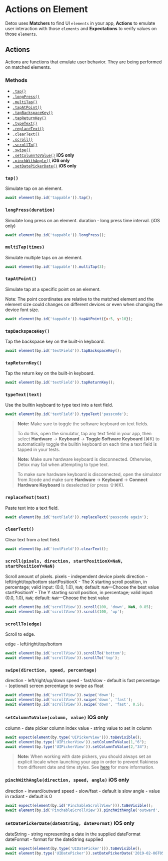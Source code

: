 # Actions on Element

Detox uses **Matchers** to find UI `elements` in your app, **Actions** to emulate user interaction with those `elements` and **Expectations** to verify values on those `elements`.


## Actions
Actions are functions that emulate user behavior. They are being performed on matched elements.

### Methods

- [`.tap()`](#tap)
- [`.longPress()`](#longpress)
- [`.multiTap()`](#multitaptimes)
- [`.tapAtPoint()`](#tapatpoint)
- [`.tapBackspaceKey()`](#tapbackspacekey)
- [`.tapReturnKey()`](#tapreturnkey)
- [`.typeText()`](#typetexttext)
- [`.replaceText()`](#replacetexttext)
- [`.clearText()`](#cleartext)
- [`.scroll()`](#scrollpixels-direction)
- [`.scrollTo()`](#scrolltoedge)
- [`.swipe()`](#swipedirection-speed-percentage)
- [`.setColumnToValue()`](#setcolumntovaluecolumn-value--ios-only) **iOS only**
- [`.pinchWithAngle()`](#pinchwithangledirection-speed-angle--ios-only) **iOS only**
- [`.setDatePickerDate()`](#setdatepickerdatedatestring-dateformat--ios-only) **iOS only**


### `tap()`
Simulate tap on an element.

```js
await element(by.id('tappable')).tap();
```

### `longPress(duration)`
Simulate long press on an element.
duration - long press time interval. (iOS only)

```js
await element(by.id('tappable')).longPress();
```

### `multiTap(times)`
Simulate multiple taps on an element.

```js
await element(by.id('tappable')).multiTap(3);
```
### `tapAtPoint()`
Simulate tap at a specific point on an element.

Note: The point coordinates are relative to the matched element and the element size could changes on different devices or even when changing the device font size.

```js
await element(by.id('tappable')).tapAtPoint({x:5, y:10});
```

### `tapBackspaceKey()`
Tap the backspace key on the built-in keyboard.

```js
await element(by.id('textField')).tapBackspaceKey();
```

### `tapReturnKey()`
Tap the return key on the built-in keyboard.

```js
await element(by.id('textField')).tapReturnKey();
```

### `typeText(text)`
Use the builtin keyboard to type text into a text field.

```js
await element(by.id('textField')).typeText('passcode');
```

> **Note:** Make sure to toggle the software keyboard on text fields.
>
> To do this, open the simulator, tap any text field in your app, then select **Hardware** -> **Keyboard** -> **Toggle Software Keyboard** (⌘K) to automatically toggle the builtin keyboard on each time a text field is tapped in your tests.

> **Note:** Make sure hardware keyboard is disconnected. Otherwise, Detox may fail when attempting to type text.
>
> To make sure hardware keyboard is disconnected, open the simulator from Xcode and make sure **Hardware** -> **Keyboard** -> **Connect Hardware Keyboard** is deselected (or press ⇧⌘K).

### `replaceText(text)`
Paste text into a text field.

```js
await element(by.id('textField')).replaceText('passcode again');
```

### `clearText()`
Clear text from a text field.

```js
await element(by.id('textField')).clearText();
```

### `scroll(pixels, direction, startPositionX=NaN, startPositionY=NaN)`

Scroll amount of pixels.
pixels - independent device pixels
direction - left/right/top/bottom
startPositionX - The X starting scroll position, in percentage; valid input: (0.0, 1.0), `NaN`; default: `NaN`—Choose the best value
startPositionY - The Y starting scroll position, in percentage; valid input: (0.0, 1.0), `NaN`; default: `NaN`—Choose the best value

```js
await element(by.id('scrollView')).scroll(100, 'down', NaN, 0.85);
await element(by.id('scrollView')).scroll(100, 'up');
```

### `scrollTo(edge)`

Scroll to edge.

edge - left/right/top/bottom

```js
await element(by.id('scrollView')).scrollTo('bottom');
await element(by.id('scrollView')).scrollTo('top');
```

### `swipe(direction, speed, percentage)`

direction - left/right/up/down
speed - fast/slow - default is fast
percentage - (optional) screen percentage to swipe as float

```js
await element(by.id('scrollView')).swipe('down');
await element(by.id('scrollView')).swipe('down', 'fast');
await element(by.id('scrollView')).swipe('down', 'fast', 0.5);
```
### `setColumnToValue(column, value)`  iOS only

column - date picker column index
value - string value to set in column

```js
await expect(element(by.type('UIPickerView'))).toBeVisible();
await element(by.type('UIPickerView')).setColumnToValue(1,"6");
await element(by.type('UIPickerView')).setColumnToValue(2,"34");
```

>  **Note:** When working with date pickers, you should always set an explicit locale when launching your app in order to prevent flakiness from different date and time styles. See [here](https://github.com/wix/Detox/blob/master/docs/APIRef.DeviceObjectAPI.md#9-launch-with-a-specific-language-ios-only) for more information.

### `pinchWithAngle(direction, speed, angle)`  iOS only

direction - inward/outward
speed - slow/fast - default is slow
angle - value in radiant - default is 0

```js
await expect(element(by.id('PinchableScrollView'))).toBeVisible();
await element(by.id('PinchableScrollView')).pinchWithAngle('outward', 'slow', 0);
```

### `setDatePickerDate(dateString, dateFormat)`  iOS only

dateString - string representing a date in the supplied dateFormat
dateFormat - format for the dateString supplied

```js
await expect(element(by.type('UIDatePicker'))).toBeVisible();
await element(by.type('UIDatePicker')).setDatePickerDate('2019-02-06T05:10:00-08:00', "yyyy-MM-dd'T'HH:mm:ssZZZZZ");
```

